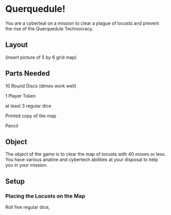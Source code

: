 # Querquedule!
You are a cyberteal on a mission to clear a plague of locusts and prevent the rise of the Querquedule Technocracy.

## Layout

(insert picture of 5 by 6 grid map)

## Parts Needed

10 Round Discs (dimes work well)

1 Player Token

at least 3 regular dice

Printed copy of the map

Pencil

## Object

The object of the game is to clear the map of locusts with 40 moves or less. You have various anatine and cybertech abilities at your disposal to help you in your mission.

## Setup

### Placing the Locusts on the Map

Roll five regular dice,